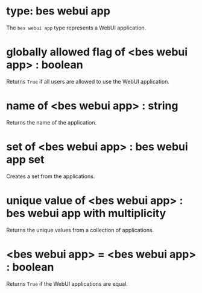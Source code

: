 # type: bes webui app

The `bes webui app` type represents a WebUI application.

# globally allowed flag of &lt;bes webui app&gt; : boolean

Returns `True` if all users are allowed to use the WebUI application.

# name of &lt;bes webui app&gt; : string

Returns the name of the application.

# set of &lt;bes webui app&gt; : bes webui app set

Creates a set from the applications.

# unique value of &lt;bes webui app&gt; : bes webui app with multiplicity

Returns the unique values from a collection of applications.

# &lt;bes webui app&gt; = &lt;bes webui app&gt; : boolean

Returns `True` if the WebUI applications are equal.
